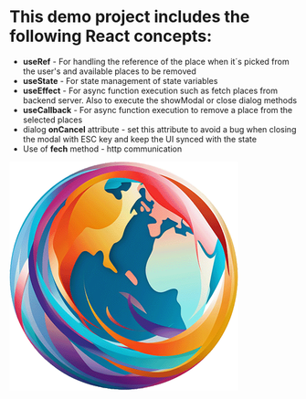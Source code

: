 <h1>This demo project includes the following React concepts:</h1>
<ul>
    <li><b>useRef</b> - For handling the reference of the place when it´s picked from the user's and available places to be removed</li>
    <li><b>useState</b> - For state management of state variables</li>
    <li><b>useEffect</b> - For async function execution such as fetch places from backend server. Also to execute the showModal or close dialog methods</li>
    <li><b>useCallback</b> - For async function execution to remove a place from the selected places</li>
    <li>dialog <b>onCancel</b> attribute - set this attribute to avoid a bug when closing the modal with ESC key and keep the UI synced with the state</li>
    <li>Use of <b>fech</b> method - http communication</li>
</ul>

![alt text](https://github.com/eduardo-c/place-picker/blob/main/public/logo.png?raw=true)